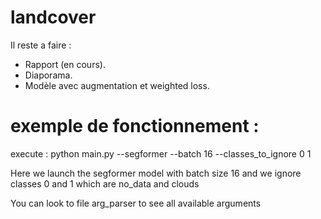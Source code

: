 # landcover
Il reste a faire :
- Rapport (en cours).
- Diaporama.
- Modèle avec augmentation et weighted loss. 

# exemple de fonctionnement :

execute : python main.py --segformer --batch 16 --classes_to_ignore 0 1 

Here we launch the segformer model with batch size 16 and we ignore classes 0 and 1 which are no_data and clouds 

You can look to file arg_parser to see all available arguments



